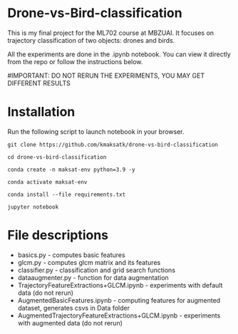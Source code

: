 # Drone-vs-Bird-classification
This is my final project for the ML702 course at MBZUAI. It focuses on trajectory classification of two objects: drones and birds. 

All the experiments are done in the .ipynb notebook. You can view it directly from the repo or follow the instructions below. 

#IMPORTANT:
DO NOT RERUN THE EXPERIMENTS, YOU MAY GET DIFFERENT RESULTS

# Installation
Run the following script to launch notebook in your browser. 

```
git clone https://github.com/kmaksatk/drone-vs-bird-classification

cd drone-vs-bird-classification

conda create -n maksat-env python=3.9 -y

conda activate maksat-env

conda install --file requirements.txt

jupyter notebook
```
# File descriptions
<ul>
  <li> basics.py - computes basic features
  <li> glcm.py - computes glcm matrix and its features
  <li> classifier.py - classification and grid search functions
  <li> dataaugmenter.py - function for data augmentation
  <li> TrajectoryFeatureExtractions+GLCM.ipynb - experiments with default data (do not rerun)
  <li> AugmentedBasicFeatures.ipynb - computing features for augmented dataset, generates csvs in Data folder
  <li> AugmentedTrajectoryFeatureExtractions+GLCM.ipynb - experiments with augmented data (do not rerun)
</ul>

